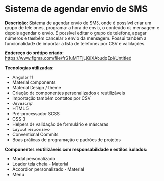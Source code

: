 # Sistema de agendar envio de SMS

<b>Descrição:</b> Sistema de agendar envio de SMS, onde é possível criar um grupo de telefones, programar a hora de envio, o conteúdo da mensagem e depois agendar o envio. É possível editar o grupo de telefone, apagar números e também cancelar o envio da mensagem. Possui também a funcionalidade de importar a lista de telefones por CSV e validações.

<b>Endereço do prótipo criado:</b> https://www.figma.com/file/frG1uMTTjLjQiXAbudqEpi/Untitled

<b>Tecnologias utilizadas:</b>
<ul>
<li>Angular 11</li>
<li>Material components</li>
<li>Material Design / theme</li>
<li>Criação de componentes personalizados e reutilizáveis</li>
<li>Importação também contatos por CSV</li>
  <li>Javascript</li>
  <li>HTML 5 </li>
  <li>Pré-processador SCSS</li>
  <li>CSS 3</li>
  <li>Helpers de validação de formulário e máscaras</li>
  <li>Layout responsivo</li>
  <li>Conventional Commits</li>
  <li>Boas práticas de programação e padrões de projetos</li>
</ul> 

<b>Componentes reutilizáveis com responsabilidade e estilos isolados:</b>
<ul>
  <li>Modal personalizado</li>
  <li>Loader tela cheia - Material</li>
  <li>Accordion personalizado - Material</li>
  <li>Menu</li>
</ul>


